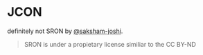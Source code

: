 # JCON

definitely not SRON by [@saksham-joshi](https://github.com/saksham-joshi). 
> SRON is under a propietary license similiar to the CC BY-ND
